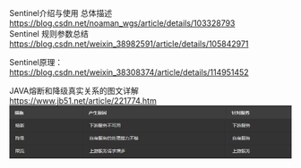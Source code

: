 Sentinel介绍与使用 
总体描述
https://blog.csdn.net/noaman_wgs/article/details/103328793  
Sentinel 规则参数总结
https://blog.csdn.net/weixin_38982591/article/details/105842971

Sentinel原理：
https://blog.csdn.net/weixin_38308374/article/details/114951452

JAVA熔断和降级真实关系的图文详解  
https://www.jb51.net/article/221774.htm
![alt](限流_降级_熔断.JPG)
